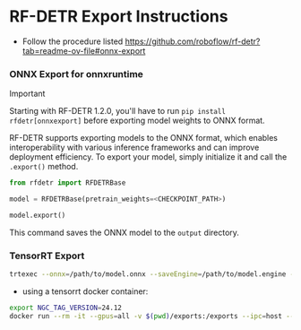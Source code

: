 # **RF-DETR Export Instructions**  
* Follow the procedure listed https://github.com/roboflow/rf-detr?tab=readme-ov-file#onnx-export

### ONNX Export for onnxruntime

> [!IMPORTANT]
> Starting with RF-DETR 1.2.0, you'll have to run `pip install rfdetr[onnxexport]` before exporting model weights to ONNX format.  

RF-DETR supports exporting models to the ONNX format, which enables interoperability with various inference frameworks and can improve deployment efficiency. To export your model, simply initialize it and call the `.export()` method.

```python
from rfdetr import RFDETRBase

model = RFDETRBase(pretrain_weights=<CHECKPOINT_PATH>)

model.export()
```

This command saves the ONNX model to the `output` directory.

### TensorRT Export
```bash
trtexec --onnx=/path/to/model.onnx --saveEngine=/path/to/model.engine --memPoolSize=workspace:4096 --fp16 --useCudaGraph --useSpinWait --warmUp=500 --avgRuns=1000 --duration=10
```

* using a tensorrt docker container:
```bash
export NGC_TAG_VERSION=24.12
docker run --rm -it --gpus=all -v $(pwd)/exports:/exports --ipc=host --ulimit memlock=-1 --ulimit stack=67108864 -v $(pwd)/model.onnx:/workspace/model.onnx -w /workspace nvcr.io/nvidia/tensorrt$NGC_TAG_VERSION:-py3 /bin/bash -cx "trtexec --onnx=model.onnx --saveEngine=/exports/model.engine --memPoolSize=workspace:4096 --fp16 --useCudaGraph --useSpinWait --warmUp=500 --avgRuns=1000 --duration=10"
```
 
